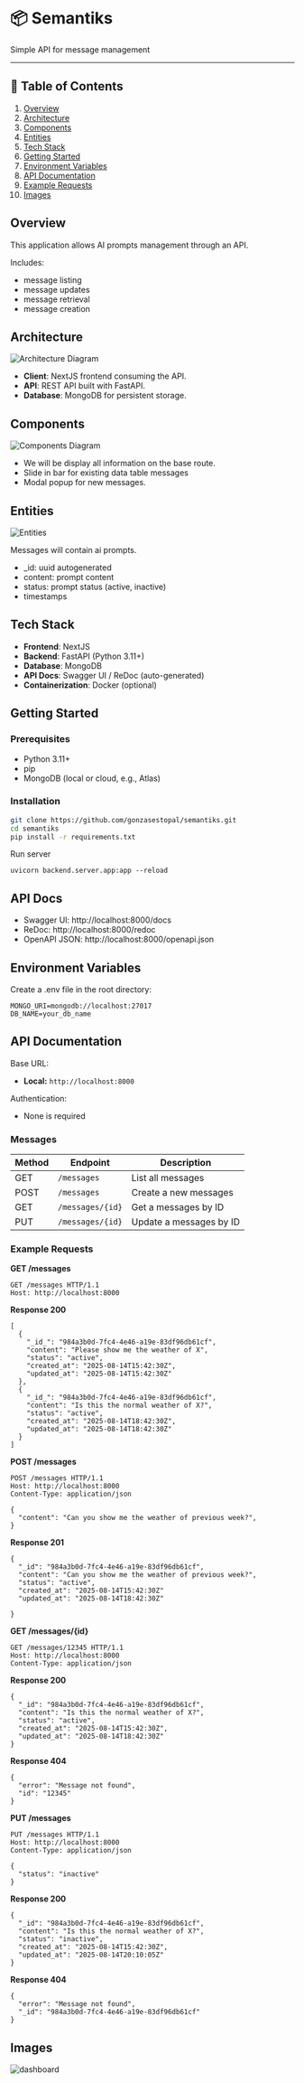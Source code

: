 # 📦 Semantiks
Simple API for message management

---

## 📜 Table of Contents
1. [Overview](#overview)
2. [Architecture](#architecture)
3. [Components](#components)
4. [Entities](#entities)
5. [Tech Stack](#tech-stack)
6. [Getting Started](#getting-started)
7. [Environment Variables](#environment-variables)
8. [API Documentation](#api-documentation)
9. [Example Requests](#example-requests)
10. [Images](#images)

## Overview
This application allows AI prompts management through an API.

Includes:
- message listing
- message updates
- message retrieval
- message creation

## Architecture
![Architecture Diagram](docs/architecture.png)

- **Client**: NextJS frontend consuming the API.
- **API**: REST API built with FastAPI.
- **Database**: MongoDB for persistent storage.

## Components
![Components Diagram](docs/components.png)

- We will be display all information on the base route.
- Slide in bar for existing data table messages
- Modal popup for new messages.

## Entities
![Entities](docs/entities.png)

Messages will contain ai prompts.

- _id: uuid autogenerated
- content: prompt content
- status: prompt status (active, inactive)
- timestamps

## Tech Stack
- **Frontend**: NextJS
- **Backend**: FastAPI (Python 3.11+)
- **Database**: MongoDB
- **API Docs**: Swagger UI / ReDoc (auto-generated)
- **Containerization**: Docker (optional)

## Getting Started

### Prerequisites
- Python 3.11+
- pip
- MongoDB (local or cloud, e.g., Atlas)


### Installation
```bash
git clone https://github.com/gonzasestopal/semantiks.git
cd semantiks
pip install -r requirements.txt
```

Run server

```
uvicorn backend.server.app:app --reload
````

## API Docs

- Swagger UI: http://localhost:8000/docs
- ReDoc: http://localhost:8000/redoc
- OpenAPI JSON: http://localhost:8000/openapi.json

## Environment Variables
Create a .env file in the root directory:

```
MONGO_URI=mongodb://localhost:27017
DB_NAME=your_db_name
````

## API Documentation

Base URL:
- **Local:** `http://localhost:8000`

Authentication:
- None is required

### Messages
| Method | Endpoint            | Description
|--------|---------------------|--------------------------
| GET    | `/messages`         | List all messages
| POST   | `/messages`         | Create a new messages
| GET    | `/messages/{id}`    | Get a messages by ID
| PUT    | `/messages/{id}`    | Update a messages by ID

### Example Requests

**GET /messages**
```http
GET /messages HTTP/1.1
Host: http://localhost:8000
```
**Response 200**
```
[
  {
    "_id_": "984a3b0d-7fc4-4e46-a19e-83df96db61cf",
    "content": "Please show me the weather of X",
    "status": "active",
    "created_at": "2025-08-14T15:42:30Z",
    "updated_at": "2025-08-14T15:42:30Z"
  },
  {
    "_id_": "984a3b0d-7fc4-4e46-a19e-83df96db61cf",
    "content": "Is this the normal weather of X?",
    "status": "active",
    "created_at": "2025-08-14T18:42:30Z",
    "updated_at": "2025-08-14T18:42:30Z"
  }
]
```

**POST /messages**
```http
POST /messages HTTP/1.1
Host: http://localhost:8000
Content-Type: application/json
```

```
{
  "content": "Can you show me the weather of previous week?",
}
```
**Response 201**
```
{
  "_id": "984a3b0d-7fc4-4e46-a19e-83df96db61cf",
  "content": "Can you show me the weather of previous week?",
  "status": "active",
  "created_at": "2025-08-14T15:42:30Z"
  "updated_at": "2025-08-14T18:42:30Z"

}
```
**GET /messages/{id}**
```http
GET /messages/12345 HTTP/1.1
Host: http://localhost:8000
Content-Type: application/json
```

**Response 200**
```
{
  "_id": "984a3b0d-7fc4-4e46-a19e-83df96db61cf",
  "content": "Is this the normal weather of X?",
  "status": "active",
  "created_at": "2025-08-14T15:42:30Z",
  "updated_at": "2025-08-14T18:42:30Z"
}
```
**Response 404**
```
{
  "error": "Message not found",
  "id": "12345"
}
```
**PUT /messages**
```http
PUT /messages HTTP/1.1
Host: http://localhost:8000
Content-Type: application/json
```

```
{
  "status": "inactive"
}
```
**Response 200**
```
{
  "_id": "984a3b0d-7fc4-4e46-a19e-83df96db61cf",
  "content": "Is this the normal weather of X?",
  "status": "inactive",
  "created_at": "2025-08-14T15:42:30Z",
  "updated_at": "2025-08-14T20:10:05Z"
}
```
**Response 404**
```
{
  "error": "Message not found",
  "_id": "984a3b0d-7fc4-4e46-a19e-83df96db61cf"
}
```

## Images
![dashboard](docs/dashboard.png)

